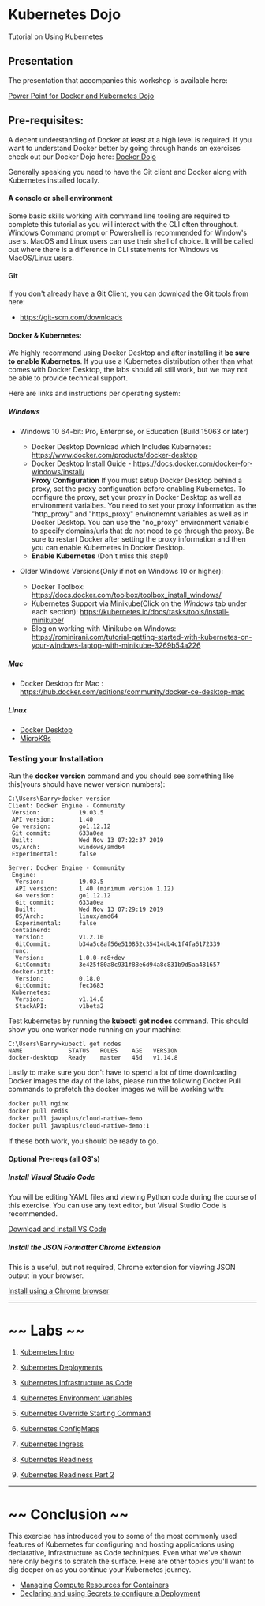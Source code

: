 # Kubernetes Dojo
Tutorial on Using Kubernetes

## Presentation

The presentation that accompanies this workshop is available here:

[Power Point for Docker and Kubernetes Dojo](https://github.com/javaplus/KubernetesDojo/blob/master/slides/KubernetesDojo.pptx)

## Pre-requisites:

A decent understanding of Docker at least at a high level is required.  If you want to understand Docker better by going through hands on exercises check out our Docker Dojo here: [Docker Dojo](https://github.com/javaplus/DockerDojo)

Generally speaking you need to have the Git client and Docker along with Kubernetes installed locally.

#### A console or shell environment

Some basic skills working with command line tooling are required to complete this tutorial as you will interact with the CLI often throughout.  Windows Command prompt or Powershell is recommended for Window's users.  MacOS and Linux users can use their shell of choice.  It will be called out where there is a difference in CLI statements for Windows vs MacOS/Linux users.


#### Git
If you don't already have a Git Client, you can download the Git tools from here:
 - https://git-scm.com/downloads


#### Docker & Kubernetes:

We highly recommend using Docker Desktop and after installing it **be sure to enable Kubernetes**.
If you use a Kubernetes distribution other than what comes with Docker Desktop, the labs should all still work, but we may not be able to provide technical support.

Here are links and instructions per operating system:


##### Windows
- Windows 10 64-bit: Pro, Enterprise, or Education (Build 15063 or later)
    - Docker Desktop Download which Includes Kubernetes: https://www.docker.com/products/docker-desktop
    - Docker Desktop Install Guide - https://docs.docker.com/docker-for-windows/install/  
    **Proxy Configuration**  If you must setup Docker Desktop behind a proxy, set the proxy configuration before enabling Kubernetes. To configure the proxy, set your proxy in Docker Desktop as well as environment varialbes. You need to set your proxy information as the "http_proxy" and "https_proxy" environemnt variables as well as in Docker Desktop.  You can use the "no_proxy" environment variable to specify domains/urls that do not need to go through the proxy.  Be sure to restart Docker after setting the proxy information and then you can enable Kubernetes in Docker Desktop.
    - **Enable Kubernetes** (Don't miss this step!) 

- Older Windows Versions(Only if not on Windows 10 or higher):
  - Docker Toolbox:  https://docs.docker.com/toolbox/toolbox_install_windows/
  - Kubernetes Support via Minikube(Click on the *Windows* tab under each section): https://kubernetes.io/docs/tasks/tools/install-minikube/
  - Blog on working with Minikube on Windows: https://rominirani.com/tutorial-getting-started-with-kubernetes-on-your-windows-laptop-with-minikube-3269b54a226

##### Mac
  
  - Docker Desktop for Mac : https://hub.docker.com/editions/community/docker-ce-desktop-mac

##### Linux
- [Docker Desktop](https://docs.docker.com/desktop/install/linux-install/)
- [MicroK8s](https://microk8s.io/)


### Testing your Installation

Run the **docker version** command and you should see something like this(yours should have newer version numbers):
```
C:\Users\Barry>docker version
Client: Docker Engine - Community
 Version:           19.03.5
 API version:       1.40
 Go version:        go1.12.12
 Git commit:        633a0ea
 Built:             Wed Nov 13 07:22:37 2019
 OS/Arch:           windows/amd64
 Experimental:      false

Server: Docker Engine - Community
 Engine:
  Version:          19.03.5
  API version:      1.40 (minimum version 1.12)
  Go version:       go1.12.12
  Git commit:       633a0ea
  Built:            Wed Nov 13 07:29:19 2019
  OS/Arch:          linux/amd64
  Experimental:     false
 containerd:
  Version:          v1.2.10
  GitCommit:        b34a5c8af56e510852c35414db4c1f4fa6172339
 runc:
  Version:          1.0.0-rc8+dev
  GitCommit:        3e425f80a8c931f88e6d94a8c831b9d5aa481657
 docker-init:
  Version:          0.18.0
  GitCommit:        fec3683
 Kubernetes:
  Version:          v1.14.8
  StackAPI:         v1beta2
```

Test kubernetes by running the **kubectl get nodes** command.
This should show you one worker node running on your machine:
```
C:\Users\Barry>kubectl get nodes
NAME             STATUS   ROLES    AGE   VERSION
docker-desktop   Ready    master   45d   v1.14.8

```

Lastly to make sure you don't have to spend a lot of time downloading Docker images the day of the labs, please run the following Docker Pull commands to prefetch the docker images we will be working with:
```BASH
docker pull nginx
docker pull redis
docker pull javaplus/cloud-native-demo
docker pull javaplus/cloud-native-demo:1
```
If these both work, you should be ready to go.


#### Optional Pre-reqs (all OS's)
##### Install Visual Studio Code

You will be editing YAML files and viewing Python code during the course of this exercise.  You can use any text editor, but Visual Studio Code is recommended.

[Download and install VS Code](https://code.visualstudio.com/)


##### Install the JSON Formatter Chrome Extension

This is a useful, but not required, Chrome extension for viewing JSON output in your browser.

[Install using a Chrome browser](https://chrome.google.com/webstore/detail/json-formatter/bcjindcccaagfpapjjmafapmmgkkhgoa)

---

# ~~ Labs ~~

1. [Kubernetes Intro](labs/intro.md)

1. [Kubernetes Deployments](labs/kube_deploy_cloud_app.md)

1. [Kubernetes Infrastructure as Code](labs/kube_infra_as_code.md)

1. [Kubernetes Environment Variables](labs/kube_env_vars.md)

1. [Kubernetes Override Starting Command](labs/kube_override_cmd.md)

1. [Kubernetes ConfigMaps](labs/kube_config_maps.md)

1. [Kubernetes Ingress](labs/kube_setup_ingress.md)

1. [Kubernetes Readiness](labs/kube_readiness.md)

1. [Kubernetes Readiness Part 2](labs/kube_readiness_2.md)


---


# ~~ Conclusion ~~

This exercise has introduced you to some of the most commonly used features of Kubernetes for configuring and hosting applications using declarative, Infrastructure as Code techniques.  Even what we've shown here only begins to scratch the surface.  Here are other topics you'll want to dig deeper on as you continue your Kubernetes journey.

* [Managing Compute Resources for Containers](https://kubernetes.io/docs/concepts/configuration/manage-compute-resources-container/)
* [Declaring and using Secrets to configure a Deployment](https://kubernetes.io/docs/concepts/configuration/secret/)
